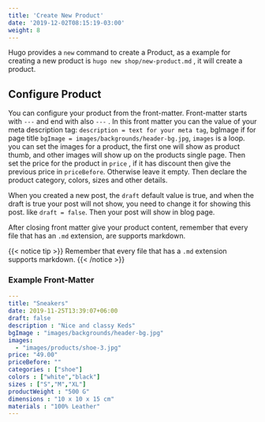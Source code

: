 ```yaml
---
title: 'Create New Product'
date: '2019-12-02T08:15:19-03:00'
weight: 8
---
```


Hugo provides a `new` command to create a Product, as a example for creating a new product is `hugo new shop/new-product.md` , it will create a product.

## Configure Product

You can configure your product from the front-matter. Front-matter starts with `---` and end with also `---` . In this front matter you can the value of your meta description tag: `description = text for your meta tag`, bgImage if for page title `bgImage = images/backgrounds/header-bg.jpg`, `images` is a loop. you can set the images for a product, the first one will show as product thumb, and other images will show up on the products single page. Then set the price for the product in `price` , if it has discount then give the previous price in `priceBefore`. Otherwise leave it empty. Then declare the product category, colors, sizes and other details.

When you created a new post, the `draft` default value is true, and when the draft is true your post will not show, you need to change it for showing this post. like `draft = false`. Then your post will show in blog page.

After closing front matter give your product content, remember that every file that has an `.md` extension, are supports markdown.

{{< notice tip >}}
Remember that every file that has a `.md` extension supports markdown.
{{< /notice >}}


### Example Front-Matter

```yml
---
title: "Sneakers"
date: 2019-11-25T13:39:07+06:00
draft: false
description : "Nice and classy Keds"
bgImage : "images/backgrounds/header-bg.jpg"
images:
  - "images/products/shoe-3.jpg"
price: "49.00"
priceBefore: ""
categories : ["shoe"]
colors : ["white","black"]
sizes : ["S","M","XL"]
productWeight : "500 G"
dimensions : "10 x 10 x 15 cm"
materials : "100% Leather"
---